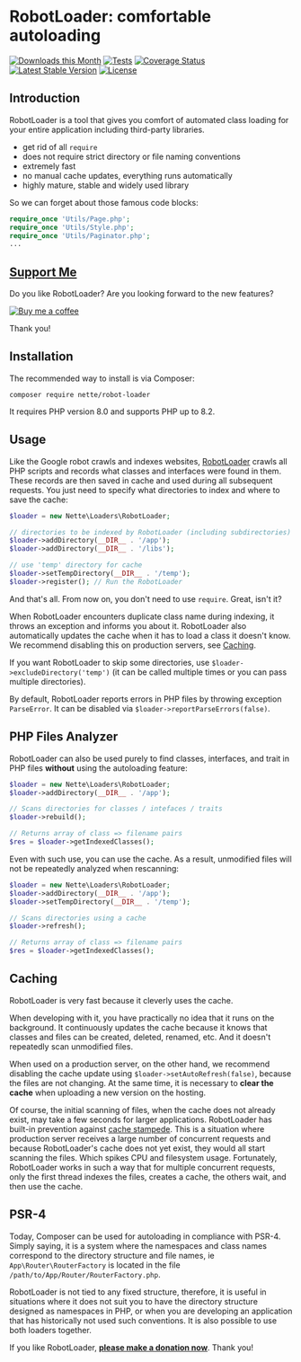 RobotLoader: comfortable autoloading
====================================

[![Downloads this Month](https://img.shields.io/packagist/dm/nette/robot-loader.svg)](https://packagist.org/packages/nette/robot-loader)
[![Tests](https://github.com/nette/robot-loader/workflows/Tests/badge.svg?branch=master)](https://github.com/nette/robot-loader/actions)
[![Coverage Status](https://coveralls.io/repos/github/nette/robot-loader/badge.svg?branch=master)](https://coveralls.io/github/nette/robot-loader?branch=master)
[![Latest Stable Version](https://poser.pugx.org/nette/robot-loader/v/stable)](https://github.com/nette/robot-loader/releases)
[![License](https://img.shields.io/badge/license-New%20BSD-blue.svg)](https://github.com/nette/robot-loader/blob/master/license.md)


Introduction
------------

RobotLoader is a tool that gives you comfort of automated class loading for your entire application including third-party libraries.

- get rid of all `require`
- does not require strict directory or file naming conventions
- extremely fast
- no manual cache updates, everything runs automatically
- highly mature, stable and widely used library

So we can forget about those famous code blocks:

```php
require_once 'Utils/Page.php';
require_once 'Utils/Style.php';
require_once 'Utils/Paginator.php';
...
```

[Support Me](https://github.com/sponsors/dg)
--------------------------------------------

Do you like RobotLoader? Are you looking forward to the new features?

[![Buy me a coffee](https://files.nette.org/icons/donation-3.svg)](https://github.com/sponsors/dg)

Thank you!


Installation
------------

The recommended way to install is via Composer:

```shell
composer require nette/robot-loader
```

It requires PHP version 8.0 and supports PHP up to 8.2.


Usage
-----

Like the Google robot crawls and indexes websites, [RobotLoader](https://api.nette.org/3.0/Nette/Loaders/RobotLoader.html) crawls all PHP scripts and records what classes and interfaces were found in them. These records are then saved in cache and used during all subsequent requests. You just need to specify what directories to index and where to save the cache:

```php
$loader = new Nette\Loaders\RobotLoader;

// directories to be indexed by RobotLoader (including subdirectories)
$loader->addDirectory(__DIR__ . '/app');
$loader->addDirectory(__DIR__ . '/libs');

// use 'temp' directory for cache
$loader->setTempDirectory(__DIR__ . '/temp');
$loader->register(); // Run the RobotLoader
```

And that's all. From now on, you don't need to use `require`. Great, isn't it?

When RobotLoader encounters duplicate class name during indexing, it throws an exception and informs you about it. RobotLoader also automatically updates the cache when it has to load a class it doesn't know. We recommend disabling this on production servers, see [Caching](#Caching).

If you want RobotLoader to skip some directories, use `$loader->excludeDirectory('temp')` (it can be called multiple times or you can pass multiple directories).

By default, RobotLoader reports errors in PHP files by throwing exception `ParseError`. It can be disabled via `$loader->reportParseErrors(false)`.


PHP Files Analyzer
------------------

RobotLoader can also be used purely to find classes, interfaces, and trait in PHP files **without** using the autoloading feature:

```php
$loader = new Nette\Loaders\RobotLoader;
$loader->addDirectory(__DIR__ . '/app');

// Scans directories for classes / intefaces / traits
$loader->rebuild();

// Returns array of class => filename pairs
$res = $loader->getIndexedClasses();
```

Even with such use, you can use the cache. As a result, unmodified files will not be repeatedly analyzed when rescanning:

```php
$loader = new Nette\Loaders\RobotLoader;
$loader->addDirectory(__DIR__ . '/app');
$loader->setTempDirectory(__DIR__ . '/temp');

// Scans directories using a cache
$loader->refresh();

// Returns array of class => filename pairs
$res = $loader->getIndexedClasses();
```

Caching
-------

RobotLoader is very fast because it cleverly uses the cache.

When developing with it, you have practically no idea that it runs on the background. It continuously updates the cache because it knows that classes and files can be created, deleted, renamed, etc. And it doesn't repeatedly scan unmodified files.

When used on a production server, on the other hand, we recommend disabling the cache update using `$loader->setAutoRefresh(false)`, because the files are not changing. At the same time, it is necessary to **clear the cache** when uploading a new version on the hosting.

Of course, the initial scanning of files, when the cache does not already exist, may take a few seconds for larger applications. RobotLoader has built-in prevention against [cache stampede](https://en.wikipedia.org/wiki/Cache_stampede).
This is a situation where production server receives a large number of concurrent requests and because RobotLoader's cache does not yet exist, they would all start scanning the files. Which spikes CPU and filesystem usage.
Fortunately, RobotLoader works in such a way that for multiple concurrent requests, only the first thread indexes the files, creates a cache, the others wait, and then use the cache.


PSR-4
-----

Today, Composer can be used for autoloading in compliance with PSR-4. Simply saying, it is a system where the namespaces and class names correspond to the directory structure and file names, ie `App\Router\RouterFactory` is located in the file `/path/to/App/Router/RouterFactory.php`.

RobotLoader is not tied to any fixed structure, therefore, it is useful in situations where it does not suit you to have the directory structure designed as namespaces in PHP, or when you are developing an application that has historically not used such conventions. It is also possible to use both loaders together.


If you like RobotLoader, **[please make a donation now](https://nette.org/donate)**. Thank you!
